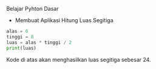 Belajar Pyhton Dasar
* Membuat Aplikasi Hitung Luas Segitiga


```python
alas = 6
tinggi = 8
luas = alas * tinggi / 2
print(luas)
```

Kode di atas akan menghasilkan luas segitiga sebesar 24.
